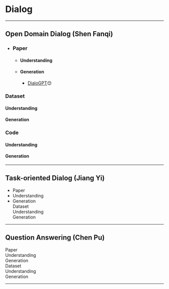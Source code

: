 # **Dialog**  
  
***  
## Open Domain Dialog  (Shen Fanqi)  
* ### Paper  
  * #### Understanding
  * #### Generation 
    * [DialoGPT](https://arxiv.org/abs/1911.00536):blush:   
 
### Dataset  
#### Understanding  
#### Generation  

### Code  
#### Understanding  
#### Generation 

***  
## Task-oriented Dialog  (Jiang Yi)  
* Paper  
* Understanding  
* Generation  
Dataset  
Understanding  
Generation  
***  
## Question Answering  (Chen Pu)  
Paper  
Understanding  
Generation  
Dataset  
Understanding  
Generation  
***  
